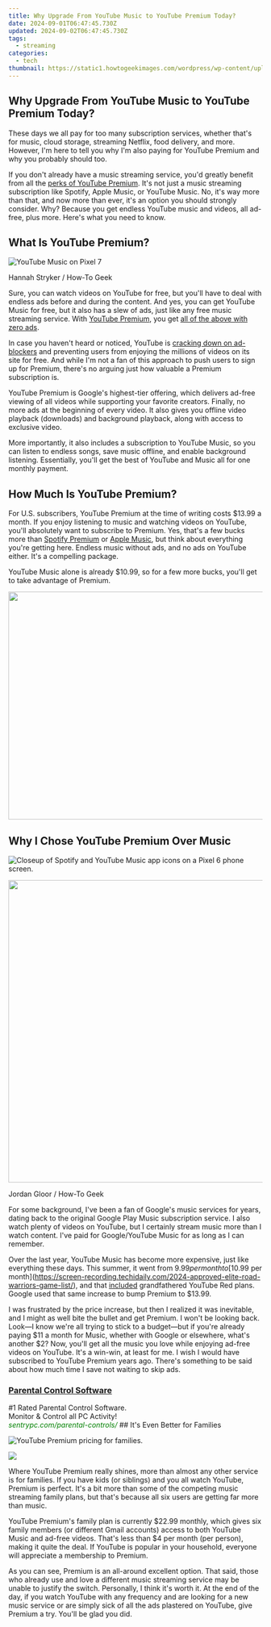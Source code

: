 ```yaml
---
title: Why Upgrade From YouTube Music to YouTube Premium Today?
date: 2024-09-01T06:47:45.730Z
updated: 2024-09-02T06:47:45.730Z
tags:
  - streaming
categories:
  - tech
thumbnail: https://static1.howtogeekimages.com/wordpress/wp-content/uploads/2023/07/9b708b2f.jpg
---
```


## Why Upgrade From YouTube Music to YouTube Premium Today?

These days we all pay for too many subscription services, whether that's for music, cloud storage, streaming Netflix, food delivery, and more. However, I'm here to tell you why I'm also paying for YouTube Premium and why you probably should too.

 If you don't already have a music streaming service, you'd greatly benefit from all the [perks of YouTube Premium](https://vimeo-videos.techidaily.com/updated-creating-viral-hashtag-campaigns-on-twitter/). It's not just a music streaming subscription like Spotify, Apple Music, or YouTube Music. No, it's way more than that, and now more than ever, it's an option you should strongly consider. Why? Because you get endless YouTube music and videos, all ad-free, plus more. Here's what you need to know.

##  What Is YouTube Premium?

![YouTube Music on Pixel 7](https://static1.howtogeekimages.com/wordpress/wp-content/uploads/2023/07/6b0ab20a.jpg) 

Hannah Stryker / How-To Geek

 Sure, you can watch videos on YouTube for free, but you'll have to deal with endless ads before and during the content. And yes, you can get YouTube Music for free, but it also has a slew of ads, just like any free music streaming service. With [YouTube Premium](https://www.youtube.com/premium), you get [all of the above with zero ads](https://extra-approaches.techidaily.com/in-2024-pinnacle-all-in-one-4k-with-touch-display/).

 In case you haven't heard or noticed, YouTube is [cracking down on ad-blockers](https://www.theverge.com/2023/10/31/23940583/youtube-ad-blocker-crackdown-broadening) and preventing users from enjoying the millions of videos on its site for free. And while I'm not a fan of this approach to push users to sign up for Premium, there's no arguing just how valuable a Premium subscription is.

 YouTube Premium is Google's highest-tier offering, which delivers ad-free viewing of all videos while supporting your favorite creators. Finally, no more ads at the beginning of every video. It also gives you offline video playback (downloads) and background playback, along with access to exclusive video.

 More importantly, it also includes a subscription to YouTube Music, so you can listen to endless songs, save music offline, and enable background listening. Essentially, you'll get the best of YouTube and Music all for one monthly payment.

##  How Much Is YouTube Premium?

 For U.S. subscribers, YouTube Premium at the time of writing costs $13.99 a month. If you enjoy listening to music and watching videos on YouTube, you'll absolutely want to subscribe to Premium. Yes, that's a few bucks more than [Spotify Premium](https://twitter-videos.techidaily.com/new-in-2024-digital-drama-videoviral-sagas-unfold-online/) or [Apple Music](https://ios-pokemon-go.techidaily.com/most-asked-questions-about-pokemon-go-battle-league-rewards-on-apple-iphone-13-pro-max-drfone-by-drfone-virtual-ios/), but think about everything you're getting here. Endless music without ads, and no ads on YouTube either. It's a compelling package.

 YouTube Music alone is already $10.99, so for a few more bucks, you'll get to take advantage of Premium.

<!-- affiliate ads begin -->
<a href="https://ukaidot.sjv.io/c/5597632/1793234/19578" target="_top" id="1793234"><img src="//a.impactradius-go.com/display-ad/19578-1793234" border="0" alt="" width="678" height="452"/></a><img height="0" width="0" src="https://imp.pxf.io/i/5597632/1793234/19578" style="position:absolute;visibility:hidden;" border="0" />
<!-- affiliate ads end -->
##  Why I Chose YouTube Premium Over Music

![Closeup of Spotify and YouTube Music app icons on a Pixel 6 phone screen.](https://static1.howtogeekimages.com/wordpress/wp-content/uploads/2023/03/youtube_music_spotify.jpg) 

<!-- affiliate ads begin -->
<a href="https://appsumo.8odi.net/c/5597632/2082529/7443" target="_top" id="2082529"><img src="//a.impactradius-go.com/display-ad/7443-2082529" border="0" alt="" width="1200" height="600"/></a><img height="0" width="0" src="https://appsumo.8odi.net/i/5597632/2082529/7443" style="position:absolute;visibility:hidden;" border="0" />
<!-- affiliate ads end -->
Jordan Gloor / How-To Geek

 For some background, I've been a fan of Google's music services for years, dating back to the original Google Play Music subscription service. I also watch plenty of videos on YouTube, but I certainly stream music more than I watch content. I've paid for Google/YouTube Music for as long as I can remember.

 Over the last year, YouTube Music has become more expensive, just like everything these days. This summer, it went from $9.99 per month to [$10.99 per month](https://screen-recording.techidaily.com/2024-approved-elite-road-warriors-game-list/), and that [included](https://screen-recording.techidaily.com/updated-in-2024-speak-and-record-iphone-voice-memo-basics/) grandfathered YouTube Red plans. Google used that same increase to bump Premium to $13.99.

 I was frustrated by the price increase, but then I realized it was inevitable, and I might as well bite the bullet and get Premium. I won't be looking back. Look—I know we're all trying to stick to a budget—but if you're already paying $11 a month for Music, whether with Google or elsewhere, what's another $2? Now, you'll get all the music you love while enjoying ad-free videos on YouTube. It's a win-win, at least for me. I wish I would have subscribed to YouTube Premium years ago. There's something to be said about how much time I save not waiting to skip ads.

<!-- affiliate ads begin -->
<h3 id="200610"><a href="https://sentrypc.7eer.net/c/5597632/200610/3022">Parental Control Software</a></h3>
<span class="text-ad-content">
	#1 Rated Parental Control Software.<br/>
	Monitor & Control all PC Activity!<br/>
		<cite style="color:green">sentrypc.com/parental-controls/</cite>
	</span><img height="0" width="0" src="https://sentrypc.7eer.net/i/5597632/200610/3022" style="position:absolute;visibility:hidden;" border="0" />
<!-- affiliate ads end -->
##  It's Even Better for Families

![YouTube Premium pricing for families.](https://static1.howtogeekimages.com/wordpress/wp-content/uploads/2023/11/screenshot-2023-11-02-at-10-09-27-am.jpg) 

<!-- affiliate ads begin -->
<a href="https://secure.2checkout.com/order/checkout.php?PRODS=19080710&QTY=1&AFFILIATE=108875&CART=1"><img src="https://smart-seo-tool.com/images/SmartSEOAuditorBox.png" border="0"></a>
<!-- affiliate ads end -->
 Where YouTube Premium really shines, more than almost any other service is for families. If you have kids (or siblings) and you all watch YouTube, Premium is perfect. It's a bit more than some of the competing music streaming family plans, but that's because all six users are getting far more than music.

 YouTube Premium's family plan is currently $22.99 monthly, which gives six family members (or different Gmail accounts) access to both YouTube Music and ad-free videos. That's less than $4 per month (per person), making it quite the deal. If YouTube is popular in your household, everyone will appreciate a membership to Premium.

 As you can see, Premium is an all-around excellent option. That said, those who already use and love a different music streaming service may be unable to justify the switch. Personally, I think it's worth it. At the end of the day, if you watch YouTube with any frequency and are looking for a new music service or are simply sick of all the ads plastered on YouTube, give Premium a try. You'll be glad you did.

<ins class="adsbygoogle"
     style="display:block"
     data-ad-format="autorelaxed"
     data-ad-client="ca-pub-7571918770474297"
     data-ad-slot="1223367746"></ins>



<ins class="adsbygoogle"
     style="display:block"
     data-ad-client="ca-pub-7571918770474297"
     data-ad-slot="8358498916"
     data-ad-format="auto"
     data-full-width-responsive="true"></ins>



